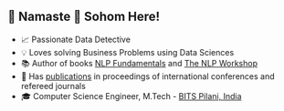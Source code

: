 ## :pray: Namaste :pray: Sohom Here!
- :chart_with_upwards_trend: Passionate Data Detective
- :bulb: Loves solving Business Problems using Data Sciences
- :books: Author of books [NLP Fundamentals](https://www.packtpub.com/in/big-data-and-business-intelligence/natural-language-processing-fundamentals) and [The NLP Workshop](https://www.packtpub.com/in/data/the-natural-language-processing-workshop-second-edition)
- :page_facing_up: Has [publications](https://scholar.google.com/citations?user=7Jm4_McAAAAJ&hl=en) in proceedings of international conferences and refereed journals
- :mortar_board: Computer Science Engineer, M.Tech - [BITS Pilani, India](http://www.bits-pilani.ac.in/)
